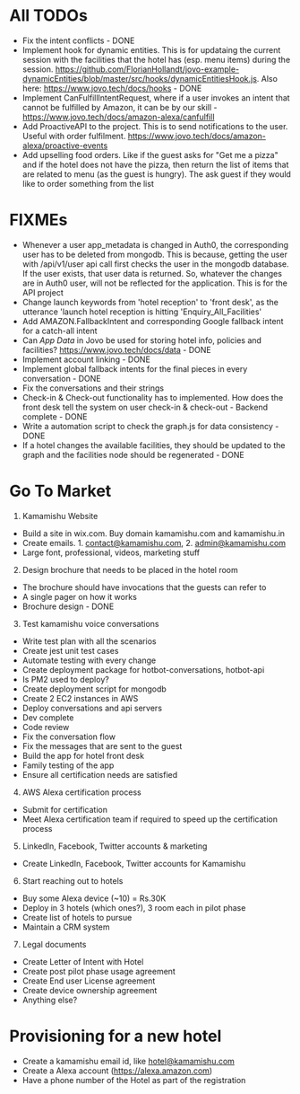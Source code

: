 # All TODOs
  - Fix the intent conflicts - DONE
  - Implement hook for dynamic entities. This is for updataing the current session with the facilities that the hotel has (esp. menu items) during the session.
    https://github.com/FlorianHollandt/jovo-example-dynamicEntities/blob/master/src/hooks/dynamicEntitiesHook.js. Also here: https://www.jovo.tech/docs/hooks - DONE
  - Implement CanFulfillIntentRequest, where if a user invokes an intent that cannot be fulfilled by Amazon, it can be by our skill - https://www.jovo.tech/docs/amazon-alexa/canfulfill
  - Add ProactiveAPI to the project. This is to send notifications to the user. Useful with order fulfilment. https://www.jovo.tech/docs/amazon-alexa/proactive-events
  - Add upselling food orders. Like if the guest asks for "Get me a pizza" and if the hotel does not have the pizza, then return the list of items that are related to menu (as the guest is hungry). The ask guest if they would like to order something from the list

# FIXMEs
  * Whenever a user app_metadata is changed in Auth0, the corresponding user has to be deleted from mongodb. This is because, getting the user with /api/v1/user api call first checks the user in the mongodb database. If the user exists, that user data is returned. So, whatever the changes are in Auth0 user, will not be reflected for the application. This is for the API project
  * Change launch keywords from 'hotel reception' to 'front desk', as the utterance 'launch hotel reception is hitting 'Enquiry_All_Facilities'
  * Add AMAZON.FallbackIntent and corresponding Google fallback intent for a catch-all intent
  * Can *App Data* in Jovo be used for storing hotel info, policies and facilities? https://www.jovo.tech/docs/data - DONE
  * Implement account linking - DONE
  * Implement global fallback intents for the final pieces in every conversation - DONE
  * Fix the conversations and their strings
  * Check-in & Check-out functionality has to implemented. How does the front desk tell the system on user check-in & check-out - Backend complete - DONE
  * Write a automation script to check the graph.js for data consistency - DONE
  * If a hotel changes the available facilities, they should be updated to the graph and the facilities node should be regenerated - DONE

# Go To Market
 1. Kamamishu Website
  - Build a site in wix.com. Buy domain kamamishu.com and kamamishu.in
  - Create emails. 1. contact@kamamishu.com, 2. admin@kamamishu.com
  - Large font, professional, videos, marketing stuff
 2. Design brochure that needs to be placed in the hotel room
  - The brochure should have invocations that the guests can refer to
  - A single pager on how it works
  - Brochure design - DONE
 3. Test kamamishu voice conversations
  - Write test plan with all the scenarios
  - Create jest unit test cases
  - Automate testing with every change
  - Create deployment package for hotbot-conversations, hotbot-api
   - Is PM2 used to deploy?
   - Create deployment script for mongodb
   - Create 2 EC2 instances in AWS
   - Deploy conversations and api servers
  -  Dev complete
   - Code review
   - Fix the conversation flow
   - Fix the messages that are sent to the guest
   - Build the app for hotel front desk
   - Family testing of the app
   - Ensure all certification needs are satisfied
 4. AWS Alexa certification process
  - Submit for certification
  - Meet Alexa certification team if required to speed up the certification process
 5. LinkedIn, Facebook, Twitter accounts & marketing
  - Create LinkedIn, Facebook, Twitter accounts for Kamamishu
 6. Start reaching out to hotels
  - Buy some Alexa device (~10) = Rs.30K
  - Deploy in 3 hotels (which ones?), 3 room each in pilot phase
  - Create list of hotels to pursue 
  - Maintain a CRM system
 7. Legal documents
  - Create Letter of Intent with Hotel
   - Create post pilot phase usage agreement
  - Create End user License agreement
  - Create device ownership agreement
  - Anything else?


# Provisioning for a new hotel
 - Create a kamamishu email id, like hotel@kamamishu.com
 - Create a Alexa account (https://alexa.amazon.com)
 - Have a phone number of the Hotel as part of the registration